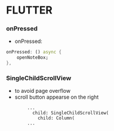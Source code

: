 # FLUTTER
### onPressed
- onPressed:
```` dart
onPressed: () async {
    openNoteBox;
},
```` 
### SingleChildScrollView
- to avoid page overflow
- scroll button appearse on the right
````
        ...
          child: SingleChildScrollView(
            child: Column(
        ...
````
